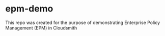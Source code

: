 # epm-demo
This repo was created for the purpose of demonstrating Enterprise Policy Management (EPM) in Cloudsmith

